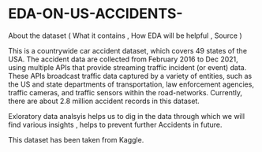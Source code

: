 # EDA-ON-US-ACCIDENTS- 

About the dataset
( What it contains , How EDA will be helpful , Source )

This is a countrywide car accident dataset, which covers 49 states of the USA. The accident data are collected from February 2016 to Dec 2021, using multiple APIs that provide streaming traffic incident (or event) data. These APIs broadcast traffic data captured by a variety of entities, such as the US and state departments of transportation, law enforcement agencies, traffic cameras, and traffic sensors within the road-networks. Currently, there are about 2.8 million accident records in this dataset.

Exloratory data analsyis helps us to dig in the data through which we will find various insights , helps to prevent further Accidents in future.

This dataset has been taken from Kaggle.

